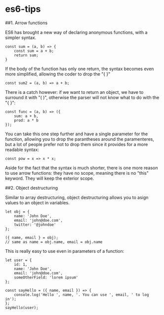 # es6-tips

##1. Arrow functions

ES6 has brought a new way of declaring anonymous functions, with a simpler syntax.

    const sum = (a, b) => {
        const sum = a + b;
        return sum;
    }

If the body of the function has only one return, the syntax becomes even more simplified, allowing the coder to drop the "{ }"

    const sum2 = (a, b) => a + b;

There is a catch however: if we want to return an object, we have to surround it with "( )", otherwise the parser will not know what to do with the "{ }":

    const func = (a, b) => ({
        sum: a + b,
        prod: a * b
    });

You can take this one step further and have a single parameter for the function, allowing you to drop the parantheses around the paramenteres, but a lot of people prefer not to drop them since it provides for a more readable syntax:

    const pow = x => x * x;

Aside for the fact that the syntax is much shorter, there is one  more reason to use arrow functions: they have no scope, meaning there is no "this" keyword. They will keep the exterior scope.

##2. Object destructuring

Similar to array destructuring, object destructuring allows you to asign values to an object in variables.

    let obj = {
        name: 'John Doe',
        email: 'john@doe.com',
        twitter: '@johndoe'
    };

    ({ name, email } = obj);
    // same as name = obj.name, email = obj.name


This is really easy to use even in parameters of a function:

    let user = {
        id: 1,
        name: 'John Doe',
        email: 'john@doe.com',
        someOtherField: 'lorem ipsum'
    };

    const sayHello = ({ name, email }) => {
        console.log('Hello ', name, '. You can use ', email, ' to log in');
    };
    sayHello(user);
